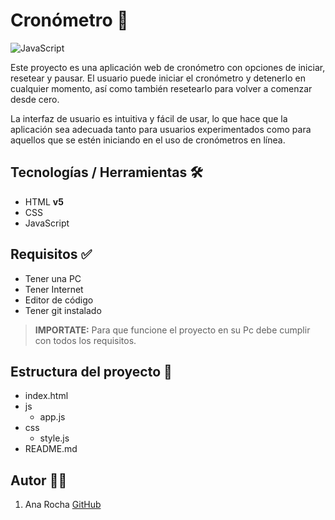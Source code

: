 # Cronómetro 📄

![JavaScript](https://i.pinimg.com/564x/2b/4c/87/2b4c873b5dba0ea40e05884550199e7f.jpg)

Este proyecto es una aplicación web de cronómetro con opciones de iniciar, resetear y pausar. El usuario puede iniciar el cronómetro y detenerlo en cualquier momento, así como también resetearlo para volver a comenzar desde cero.

La interfaz de usuario es intuitiva y fácil de usar, lo que hace que la aplicación sea adecuada tanto para usuarios experimentados como para aquellos que se estén iniciando en el uso de cronómetros en línea.

## Tecnologías / Herramientas 🛠️

- HTML **v5**
- CSS
- JavaScript

## Requisitos ✅

- Tener una PC
- Tener Internet
- Editor de código
- Tener git instalado

>**IMPORTATE:** Para que funcione el proyecto en su Pc debe cumplir con todos los requisitos.


## Estructura del proyecto 🧩

- index.html
- js
    - app.js
- css
    - style.js
- README.md

## Autor 👩‍💻

1. Ana Rocha [GitHub](http:github.com/anasoledad)
